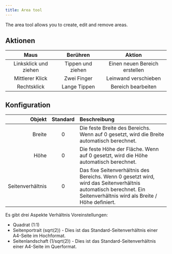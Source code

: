 ```yaml
---
title: Area tool
---
```


The area tool allows you to create, edit and remove areas.

## Aktionen

|          Maus         |      Berühren     |             Aktion            |
| :-------------------: | :---------------: | :---------------------------: |
| Linksklick und ziehen | Tippen und ziehen | Einen neuen Bereich erstellen |
|    Mittlerer Klick    |    Zwei Finger    |      Leinwand verschieben     |
|      Rechtsklick      |    Lange Tippen   |       Bereich bearbeiten      |

## Konfiguration

|           Objekt | Standard | Beschreibung                                                                                                                                                                                                         |
| ---------------: | :------: | :------------------------------------------------------------------------------------------------------------------------------------------------------------------------------------------------------------------- |
|           Breite |     0    | Die feste Breite des Bereichs. Wenn auf 0 gesetzt, wird die Breite automatisch berechnet.                                                                                            |
|             Höhe |     0    | Die feste Höhe der Fläche. Wenn auf 0 gesetzt, wird die Höhe automatisch berechnet.                                                                                                  |
| Seitenverhältnis |     0    | Das fixe Seitenverhältnis des Bereichs. Wenn 0 gesetzt wird, wird das Seitenverhältnis automatisch berechnet. Ein Seitenverhältnis wird als Breite / Höhe definiert. |

Es gibt drei Aspekte Verhältnis Voreinstellungen:

- Quadrat (1:1)
- Seitenportrait (sqrt(2)) - Dies ist das Standard-Seitenverhältnis einer A4-Seite im Hochformat.
- Seitenlandschaft (1/sqrt(2)) - Dies ist das Standard-Seitenverhältnis einer A4-Seite im Querformat.
